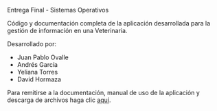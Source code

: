 Entrega Final - Sistemas Operativos

Código y documentación completa de la aplicación desarrollada para la gestión de información en una Veterinaria.

Desarrollado por:

* Juan Pablo Ovalle
* Andrés García
* Yeliana Torres
* David Hormaza 

Para remitirse a la documentación, manual de uso de la aplicación y descarga de archivos haga clic [aquí](https://github.com/Ozai98/SO-Entrega/wiki).  
